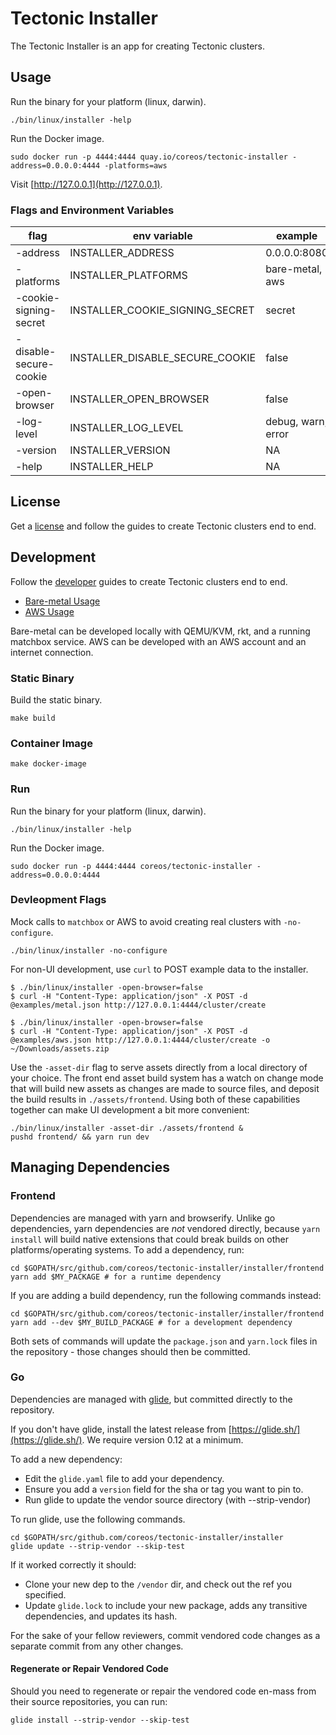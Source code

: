 # Tectonic Installer

The Tectonic Installer is an app for creating Tectonic clusters.

## Usage

Run the binary for your platform (linux, darwin).

    ./bin/linux/installer -help

Run the Docker image.

    sudo docker run -p 4444:4444 quay.io/coreos/tectonic-installer -address=0.0.0.0:4444 -platforms=aws

Visit [http://127.0.0.1](http://127.0.0.1).

### Flags and Environment Variables

| flag            | env variable           | example              |
|-----------------|------------------------|----------------------|
| -address        | INSTALLER_ADDRESS      | 0.0.0.0:8080         |
| -platforms      | INSTALLER_PLATFORMS    | bare-metal, aws      |
| -cookie-signing-secret | INSTALLER_COOKIE_SIGNING_SECRET | secret |
| -disable-secure-cookie | INSTALLER_DISABLE_SECURE_COOKIE | false |
| -open-browser   | INSTALLER_OPEN_BROWSER | false |
| -log-level      | INSTALLER_LOG_LEVEL    | debug, warn, error   |
| -version        | INSTALLER_VERSION      | NA                   |
| -help           | INSTALLER_HELP         | NA                   |

## License

Get a [license](../docs-internal/get-license.md) and follow the guides to create Tectonic clusters end to end.

## Development

Follow the [developer](../docs-internal) guides to create Tectonic clusters end to end.

* [Bare-metal Usage](../docs-internal/usage-baremetal.md)
* [AWS Usage](../docs-internal/usage-aws.md)

Bare-metal can be developed locally with QEMU/KVM, rkt, and a running matchbox service. AWS can be developed with an AWS account and an internet connection.

### Static Binary

Build the static binary.

    make build

### Container Image

    make docker-image

### Run

Run the binary for your platform (linux, darwin).

    ./bin/linux/installer -help

Run the Docker image.

    sudo docker run -p 4444:4444 coreos/tectonic-installer -address=0.0.0.0:4444

### Devleopment Flags

Mock calls to `matchbox` or AWS to avoid creating real clusters with `-no-configure`.

    ./bin/linux/installer -no-configure

For non-UI development, use `curl` to POST example data to the installer.

    $ ./bin/linux/installer -open-browser=false
    $ curl -H "Content-Type: application/json" -X POST -d @examples/metal.json http://127.0.0.1:4444/cluster/create

    $ ./bin/linux/installer -open-browser=false
    $ curl -H "Content-Type: application/json" -X POST -d @examples/aws.json http://127.0.0.1:4444/cluster/create -o ~/Downloads/assets.zip

Use the `-asset-dir` flag to serve assets directly from a local directory of your choice. The front end asset build system has a watch on change mode that will build new assets as changes are made to source files, and deposit the build results in `./assets/frontend`. Using both of these capabilities together can make UI development a bit more convenient:

    ./bin/linux/installer -asset-dir ./assets/frontend &
    pushd frontend/ && yarn run dev

## Managing Dependencies

### Frontend

Dependencies are managed with yarn and browserify. Unlike go
dependencies, yarn dependencies are *not* vendored directly, because
`yarn install` will build native extensions that could break builds on
other platforms/operating systems. To add a dependency, run:

    cd $GOPATH/src/github.com/coreos/tectonic-installer/installer/frontend
    yarn add $MY_PACKAGE # for a runtime dependency

If you are adding a build dependency, run the following commands instead:

    cd $GOPATH/src/github.com/coreos/tectonic-installer/installer/frontend
    yarn add --dev $MY_BUILD_PACKAGE # for a development dependency

Both sets of commands will update the `package.json` and
`yarn.lock` files in the repository - those changes should
then be committed.

### Go

Dependencies are managed with [glide](https://glide.sh/), but committed directly to the repository.

If you don't have glide, install the latest release from [https://glide.sh/](https://glide.sh/). We require version 0.12 at a minimum.

To add a new dependency:

- Edit the `glide.yaml` file to add your dependency.
- Ensure you add a `version` field for the sha or tag you want to pin to.
- Run glide to update the vendor source directory (with --strip-vendor)

To run glide, use the following commands.

    cd $GOPATH/src/github.com/coreos/tectonic-installer/installer
    glide update --strip-vendor --skip-test

If it worked correctly it should:
- Clone your new dep to the `/vendor` dir, and check out the ref you specified.
- Update `glide.lock` to include your new package, adds any transitive dependencies, and updates its hash.

For the sake of your fellow reviewers, commit vendored code changes as a separate commit from any other changes.

#### Regenerate or Repair Vendored Code

Should you need to regenerate or repair the vendored code en-mass from their source repositories, you can run:

    glide install --strip-vendor --skip-test

